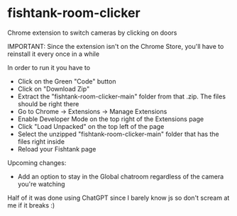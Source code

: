 # fishtank-room-clicker
Chrome extension to switch cameras by clicking on doors

IMPORTANT: Since the extension isn't on the Chrome Store, you'll have to reinstall it every once in a while

In order to run it you have to
- Click on the Green "Code" button
- Click on "Download Zip"
- Extract the "fishtank-room-clicker-main" folder from that .zip. The files should be right there
- Go to Chrome -> Extensions -> Manage Extensions
- Enable Developer Mode on the top right of the Extensions page
- Click "Load Unpacked" on the top left of the page
- Select the unzipped "fishtank-room-clicker-main" folder that has the files right inside
- Reload your Fishtank page

Upcoming changes:
- Add an option to stay in the Global chatroom regardless of the camera you're watching

Half of it was done using ChatGPT since I barely know js so don't scream at me if it breaks :)
